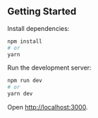 ## Getting Started

Install dependencies:
```bash
npm install
# or
yarn
```
Run the development server:
```bash
npm run dev
# or
yarn dev
```

Open [http://localhost:3000](http://localhost:3000).
